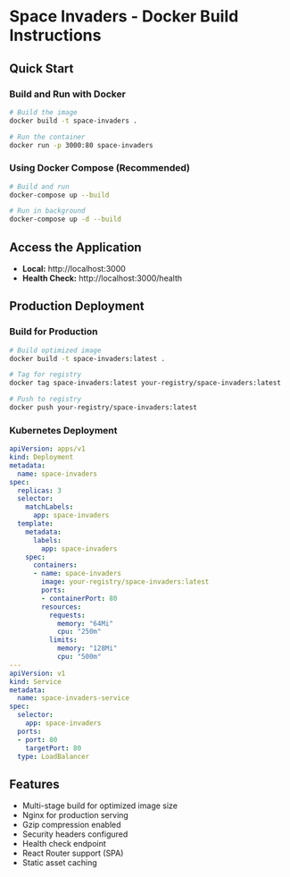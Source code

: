# Space Invaders - Docker Build Instructions

## Quick Start

### Build and Run with Docker
```bash
# Build the image
docker build -t space-invaders .

# Run the container
docker run -p 3000:80 space-invaders
```

### Using Docker Compose (Recommended)
```bash
# Build and run
docker-compose up --build

# Run in background
docker-compose up -d --build
```

## Access the Application
- **Local:** http://localhost:3000
- **Health Check:** http://localhost:3000/health

## Production Deployment

### Build for Production
```bash
# Build optimized image
docker build -t space-invaders:latest .

# Tag for registry
docker tag space-invaders:latest your-registry/space-invaders:latest

# Push to registry
docker push your-registry/space-invaders:latest
```

### Kubernetes Deployment
```yaml
apiVersion: apps/v1
kind: Deployment
metadata:
  name: space-invaders
spec:
  replicas: 3
  selector:
    matchLabels:
      app: space-invaders
  template:
    metadata:
      labels:
        app: space-invaders
    spec:
      containers:
      - name: space-invaders
        image: your-registry/space-invaders:latest
        ports:
        - containerPort: 80
        resources:
          requests:
            memory: "64Mi"
            cpu: "250m"
          limits:
            memory: "128Mi"
            cpu: "500m"
---
apiVersion: v1
kind: Service
metadata:
  name: space-invaders-service
spec:
  selector:
    app: space-invaders
  ports:
  - port: 80
    targetPort: 80
  type: LoadBalancer
```

## Features
- Multi-stage build for optimized image size
- Nginx for production serving
- Gzip compression enabled
- Security headers configured
- Health check endpoint
- React Router support (SPA)
- Static asset caching